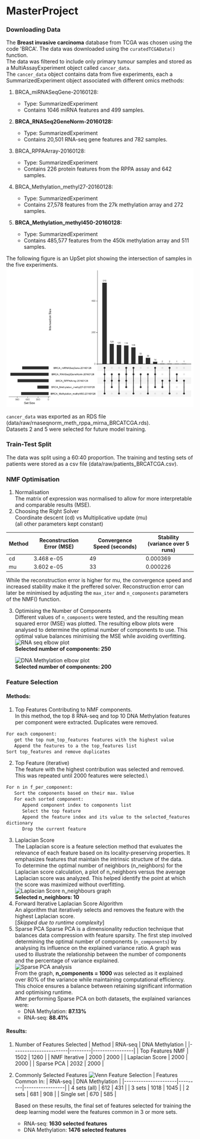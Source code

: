 # MasterProject

### Downloading Data
The **Breast invasive carcinoma** database from TCGA was chosen using the code 'BRCA'.
The data was downloaded using the ```curatedTCGAData()``` function.\
The data was filtered to include only primary tumour samples and stored as a MultiAssayExperiment object called ```cancer_data```.\
The ```cancer_data``` object contains data from five experiments, each a SummarizedExperiment object associated with different omics methods:
1. BRCA_miRNASeqGene-20160128:
   - Type: SummarizedExperiment
   - Contains 1046 miRNA features and 499 samples.

2. **BRCA_RNASeq2GeneNorm-20160128:**
   - Type: SummarizedExperiment
   - Contains 20,501 RNA-seq gene features and 782 samples.

3. BRCA_RPPAArray-20160128:
   - Type: SummarizedExperiment
   - Contains 226 protein features from the RPPA assay and 642 samples.

4. BRCA_Methylation_methyl27-20160128:
   - Type: SummarizedExperiment
   - Contains 27,578 features from the 27k methylation array and 272 samples.

5. **BRCA_Methylation_methyl450-20160128:**
   - Type: SummarizedExperiment
   - Contains 485,577 features from the 450k methylation array and 511 samples.
  
The following figure is an UpSet plot showing the intersection of samples in the five experiments.\
![UpSet Plot of TCGA Data](Figures/upSet.png)

```cancer_data``` was exported as an RDS file (data/raw/rnaseqnorm_meth_rppa_mirna_BRCATCGA.rds).\
Datasets 2 and 5 were selected for future model training.

### Train-Test Split
The data was split using a 60:40 proportion. The training and testing sets of patients were stored as a csv file (data/raw/patients_BRCATCGA.csv).

### NMF Optimisation
1. Normalisation\
   The matrix of expression was normalised to allow for more interpretable and comparable results (MSE).
2. Choosing the Right Solver\
   Coordinate descent (cd) vs Multiplicative update (mu)\
   (all other parameters kept constant)
   
| Method | Reconstruction Error (MSE) | Convergence Speed (seconds) | Stability (variance over 5 runs) |
|--------|-----------------------------|------------------------------|-----------------------------------|
| cd     | 3.468 e-05                 | 49                           | 0.000369                         |
| mu     | 3.602 e-05                 | 33                           | 0.000226                         |

   While the reconstruction error is higher for mu, the convergence speed and increased stability make it the preffered solver. Reconstruction error can later be minimised by adjusting the ```max_iter``` and ```n_components``` parameters of the NMF() function.
   
3. Optimising the Number of Components\
   Different values of ```n_components``` were tested, and the resulting mean squared error (MSE) was plotted. The resulting elbow plots were analysed to determine the optimal number of components to use. This optimal value balances minimising the MSE while avoiding overfitting.\
   ![RNA seq elbow plot](Figures/RNAseq_MSE_elbow_plot.png)\
   **Selected number of components: 250**

   ![DNA Methylation elbow plot](Figures/DNAMethylation_MSE_elbow_plot.png)\
   **Selected number of components: 200**

### Feature Selection
#### Methods:
1.	Top Features Contributing to NMF components.\
   In this method, the top 8 RNA-seq and top 10 DNA Methylation features per component were extracted. Duplicates were removed.
```
For each component: 
   get the top num_top_features features with the highest value
   Append the features to a the top_features list
Sort top_features and remove duplicates
```
2. Top Feature (iterative)\
The feature with the highest contribution was selected and removed. This was repeated until 2000 features were selected.\
```
For n in f_per_component:
   Sort the components based on their max. Value
   For each sorted component:
      Append component index to components list
      Select the top feature
      Append the feature index and its value to the selected_features dictionary 
      Drop the current feature
```
3. Laplacian Score\
   The Laplacian score is a feature selection method that evaluates the relevance of each feature based on its locality-preserving properties. It emphasizes features that maintain the intrinsic structure of the data.\
   To determine the optimal number of neighbors (n_neighbors) for the Laplacian score calculation, a plot of n_neighbors versus the average Laplacian score was analyzed. This helped identify the point at which the score was maximized without overfitting.\
      ![Laplacian Score n_neighbours graph](Figures/LS_feature_selection.png)\
**Selected n_neighbors: 10**
4. Forward Iterative Laplacian Score Algorithm\
   An algorithm that iteratively selects and removes the feature with the highest Laplacian score.\
   [*Skipped due to runtime complexity*]
5. Sparse PCA
   Sparse PCA is a dimensionality reduction technique that balances data compression with feature sparsity. The first step involved determining the optimal number of components (```n_components```) by analysing its influence on the explained variance ratio. A graph was used to illustrate the relationship between the number of components and the percentage of variance explained.\
   ![Sparse PCA analysis](Figures/SPCA_feature_selection.png)\
   From the graph, **n_components = 1000** was selected as it explained over 80% of the variance while maintaining computational efficiency. This choice ensures a balance between retaining significant information and optimising runtime.\
After performing Sparse PCA on both datasets, the explained variances were:
   * DNA Methylation: **87.13%**
   * RNA-seq: **88.41%**

#### Results:   
1. Number of Features Selected
   | Method               | RNA-seq | DNA Methylation |
   |-----------------------|---------|-----------------|
   | Top Features NMF     | 1502    | 1260            |
   | NMF Iterative        | 2000    | 2000            |
   | Laplacian Score      | 2000    | 2000            |
   | Sparse PCA           | 2032    | 2000            |

2. Commonly Selected Features
   ![Venn Feature Selection](Figures/Venn_feature_selection.png)
   | Features Common In: | RNA-seq | DNA Methylation |
   |----------------------|---------|-----------------|
   | 4 sets (all)         | 612     | 431             |
   | 3 sets               | 1018    | 1045            |
   | 2 sets               | 681     | 908             |
   | Single set           | 670     | 585             |

   Based on these results, the final set of features selected for training the deep learning model were the features common in 3 or more sets.
   * RNA-seq: **1630 selected features**
   * DNA Methylation: **1476 selected features**







   







   


  
